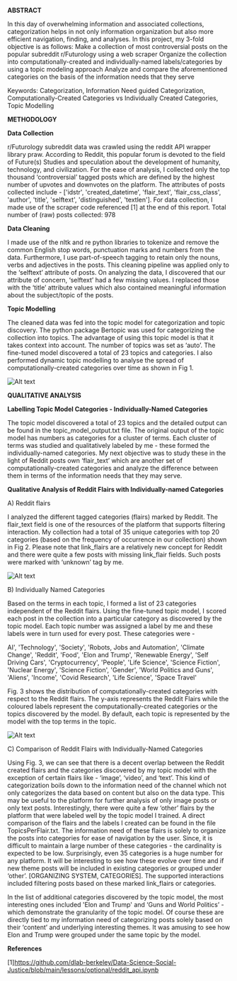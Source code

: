 
**ABSTRACT**

In this day of overwhelming information and associated collections, categorization helps in not only information organization but also more efficient navigation, finding, and analyses. In this project, my 3-fold objective is as follows: 
Make a collection of most controversial posts on the popular subreddit r/Futurology using a web scraper
Organize the collection into computationally-created and individually-named labels/categories by using a topic modeling approach
Analyze and compare the aforementioned categories on the basis of the information needs that they serve

Keywords: Categorization, Information Need guided Categorization, Computationally-Created Categories vs Individually Created Categories, Topic Modelling


**METHODOLOGY**

**Data Collection**

r/Futurology subreddit data was crawled using the reddit API wrapper library praw. According to Reddit, this popular forum is devoted to the field of Future(s) Studies and speculation about the development of humanity, technology, and civilization. For the ease of analysis, I collected only the top thousand ‘controversial’ tagged posts which are defined by the highest number of upvotes and downvotes on the platform. The attributes of posts collected include - ['idstr', 'created_datetime', 'flair_text', 'flair_css_class', 'author', 'title', 'selftext', 'distinguished', 'textlen']. For data collection, I made use of the scraper code referenced [1] at the end of this report. 
Total number of (raw) posts collected: 978

**Data Cleaning**

I made use of the nltk and re python libraries to tokenize and remove the common English stop words, punctuation marks and numbers from the data. Furthermore, I use part-of-speech tagging to retain only the nouns, verbs and adjectives in the posts. This cleaning pipeline was applied only to the ‘selftext’ attribute of posts. On analyzing the data, I discovered that our attribute of concern, ‘selftext’ had a few missing values. I replaced those with the ‘title’ attribute values which also contained meaningful information about the subject/topic of the posts. 

**Topic Modelling**

The cleaned data was fed into the topic model for categorization and topic discovery. The python package Bertopic was used for categorizing the collection into topics. The advantage of using this topic model is that it takes context into account. The number of topics was set as ‘auto’. 
The fine-tuned model discovered a total of 23 topics and categories. I also performed dynamic topic modelling to analyse the spread of computationally-created categories over time as shown in Fig 1.  

![Alt text](figures/dynamic_tm.jpg?raw=true "Dynamic Topic Modelling Results of Top Controversial Posts on r/Futurology")


**QUALITATIVE ANALYSIS**

**Labelling Topic Model Categories - Individually-Named Categories**

The topic model discovered a total of 23 topics and the detailed output can be found in the topic_model_output.txt file. The original output of the topic model has numbers as categories for a cluster of terms. Each cluster of terms was studied and qualitatively labeled by me - these formed the individually-named categories. My next objective was to study these in the light of Reddit posts own ‘flair_text’ which are another set of computationally-created categories and analyze the difference between them in terms of the information needs that they may serve. 

**Qualitative Analysis of Reddit Flairs with Individually-named Categories**

A) Reddit flairs

I analyzed the different tagged categories (flairs) marked by Reddit. The flair_text field is one of the resources of the platform that supports filtering interaction. My collection had a total of 35 unique categories with top 20 categories (based on the frequency of occurrence in our collection) shown in Fig 2. Please note that link_flairs are a relatively new concept for Reddit and there were quite a few posts with missing link_flair fields. Such posts were marked with ‘unknown’ tag by me.

![Alt text](figures/top_flairs.jpg?raw=true "Top 20 Reddit Tagged ‘flair_text’")


B) Individually Named Categories

Based on the terms in each topic, I formed a list of 23 categories independent of the Reddit flairs. Using the fine-tuned topic model, I scored each post in the collection into a particular category as discovered by the topic model. Each topic number was assigned a label by me and these labels were in turn used for every post.  These categories were - 

AI',  'Technology', 'Society', 'Robots, Jobs and Automation', 'Climate Change', 'Reddit', 'Food', 'Elon and Trump', 'Renewable Energy', 'Self Driving Cars', 'Cryptocurrency', 'People', 'Life Science', 'Science Fiction', 'Nuclear Energy',  'Science Fiction', 'Gender', 'World Politics and Guns', 'Aliens', 'Income', 'Covid Research',  'Life Science',  'Space Travel'

Fig. 3 shows the distribution of computationally-created categories with respect to the Reddit flairs. The y-axis represents the Reddit Flairs while the coloured labels represent the computationally-created categories or the topics discovered by the model. By default, each topic is represented by the model with the top terms in the topic. 

![Alt text](figures/topics_per_flair.jpg?raw=true "Topics per Reddit Flair Text")


C) Comparison of Reddit Flairs with Individually-Named Categories 

Using Fig. 3, we can see that there is a decent overlap between the Reddit created flairs and the categories discovered by my topic model with the exception of certain flairs like - ‘image’, ‘video’, and ‘text’. This kind of categorization boils down to the information need of the channel which not only categorizes the data based on content but also on the data type. This may be useful to the platform for further analysis of only image posts or only text posts. Interestingly, there were quite a few ‘other’ flairs by the platform that were labeled well by the topic model I trained. A direct comparison of the flairs and the labels I created can be found in the file TopicsPerFlair.txt. The information need of these flairs is solely to organize the posts into categories for ease of navigation by the user. Since, it is difficult to maintain a large number of these categories - the cardinality is expected to be low. Surprisingly, even 35 categories is a huge number for any platform. It will be interesting to see how these evolve over time and if new theme posts will be included in existing categories or grouped under ‘other’. [ORGANIZING SYSTEM, CATEGORIES]. The supported interactions included filtering posts based on these marked link_flairs or categories. 

In the list of additional categories discovered by the topic model, the most interesting ones included 'Elon and Trump' and ‘Guns and World Politics’ - which demonstrate the granularity of the topic model. Of course these are directly tied to my information need of categorizing posts solely based on their ‘content’ and underlying interesting themes. It was amusing to see how Elon and Trump were grouped under the same topic by the model. 

**References**

[1]https://github.com/dlab-berkeley/Data-Science-Social-Justice/blob/main/lessons/optional/reddit_api.ipynb
